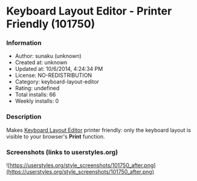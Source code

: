 # Keyboard Layout Editor - Printer Friendly (101750)

### Information
- Author: sunaku (unknown)
- Created at: unknown
- Updated at: 10/6/2014, 4:24:34 PM
- License: NO-REDISTRIBUTION
- Category: keyboard-layout-editor
- Rating: undefined
- Total installs: 66
- Weekly installs: 0


### Description
Makes <a href="http://www.keyboard-layout-editor.com/">Keyboard Layout Editor</a> printer friendly: only the keyboard layout is visible to your browser's <b>Print</b> function.


### Screenshots (links to userstyles.org)
![https://userstyles.org/style_screenshots/101750_after.png](https://userstyles.org/style_screenshots/101750_after.png)


